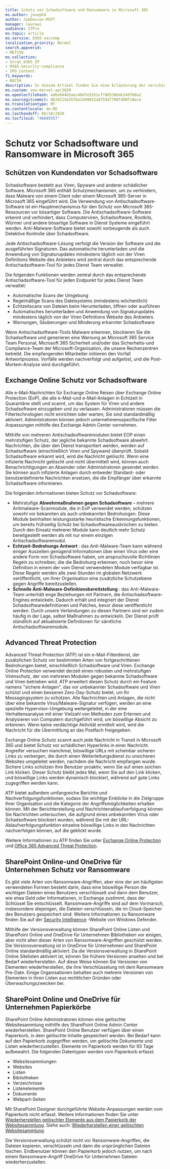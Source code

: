 ```yaml
---
title: Schutz vor Schadsoftware und Ransomware in Microsoft 365
ms.author: josephd
author: JoeDavies-MSFT
manager: laurawi
audience: ITPro
ms.topic: article
ms.service: O365-seccomp
localization_priority: Normal
search.appverid:
- MET150
ms.collection:
- Strat_O365_IP
- M365-security-compliance
- SPO_Content
f1.keywords:
- NOCSH
description: In diesem Artikel finden Sie eine Erläuterung der verschiedenen Schadsoftware-und Ransomware-Schutzfunktionen in Microsoft 365.
ms.custom: seo-marvel-apr2020
ms.openlocfilehash: ed6e944b5aec40d7e5351cf7d65366de249f68a2
ms.sourcegitcommit: 8634215e257ba2d49832a8f5947700fd00f18ece
ms.translationtype: MT
ms.contentlocale: de-DE
ms.lasthandoff: 08/10/2020
ms.locfileid: "46605557"
---
```

# <a name="malware-and-ransomware-protection-in-microsoft-365"></a>Schutz vor Schadsoftware und Ransomware in Microsoft 365

## <a name="protecting-customer-data-from-malware"></a>Schützen von Kundendaten vor Schadsoftware

Schadsoftware besteht aus Viren, Spyware und anderer schädlicher Software. Microsoft 365 enthält Schutzmechanismen, um zu verhindern, dass Malware von einem Client oder einem Microsoft 365-Server in Microsoft 365 eingeführt wird. Die Verwendung von Antischadsoftware-Software ist ein Hauptmechanismus für den Schutz von Microsoft 365-Ressourcen vor bösartiger Software. Die Antischadsoftware-Software erkennt und verhindert, dass Computerviren, Schadsoftware, Rootkits, Würmer und andere bösartige Software in Dienst Systeme eingeführt werden. Anti-Malware-Software bietet sowohl vorbeugende als auch Detektive Kontrolle über Schadsoftware.

Jede Antischadsoftware-Lösung verfolgt die Version der Software und die ausgeführten Signaturen. Das automatische herunterladen und die Anwendung von Signaturupdates mindestens täglich von der Viren Definitions Website des Anbieters wird zentral durch das entsprechende Antischadsoftware-Tool für jedes Dienst Team verwaltet.

Die folgenden Funktionen werden zentral durch das entsprechende Antischadsoftware-Tool für jeden Endpunkt für jedes Dienst Team verwaltet:

- Automatische Scans der Umgebung
- Regelmäßige Scans des Dateisystems (mindestens wöchentlich) 
- Echtzeitscans von Dateien beim Herunterladen, öffnen oder ausführen 
- Automatisches herunterladen und Anwendung von Signaturupdates mindestens täglich von der Viren Definitions Website des Anbieters
- Warnungen, Säuberungen und Minderung erkannter Schadsoftware

Wenn Antischadsoftware-Tools Malware erkennen, blockieren Sie die Schadsoftware und generieren eine Warnung an Microsoft 365 Service Team Personal, Microsoft 365 Sicherheit und/oder das Sicherheits-und Compliance-Team der Microsoft-Organisation, die unsere Rechenzentren betreibt. Die empfangenden Mitarbeiter initiieren den Vorfall Antwortprozess. Vorfälle werden nachverfolgt und aufgelöst, und die Post-Mortem-Analyse wird durchgeführt. 

## <a name="exchange-online-protection-against-malware"></a>Exchange Online Schutz vor Schadsoftware

Alle e-Mail-Nachrichten für Exchange Online Reisen über Exchange Online Protection (EoP), die alle e-Mail-und e-Mail-Anlagen in Echtzeit in Quarantäne stellt und scannt, um das System für Viren und andere Schadsoftware einzugeben und zu verlassen. Administratoren müssen die Filtertechnologien nicht einrichten oder warten; Sie sind standardmäßig aktiviert. Administratoren können jedoch unternehmensspezifische Filter Anpassungen mithilfe des Exchange Admin Center vornehmen.

Mithilfe von mehreren Antischadsoftwaremodulen bietet EOP einen mehrstufigen Schutz, der jegliche bekannte Schadsoftware abwehrt. Nachrichten, die über den Dienst transportiert werden, werden auf Schadsoftware (einschließlich Viren und Spyware) überprüft. Sobald Schadsoftware erkannt wird, wird die Nachricht gelöscht. Wenn eine infizierte Nachricht gelöscht und nicht übermittelt wird, können auch Benachrichtigungen an Absender oder Administratoren gesendet werden. Sie können auch infizierte Anlagen durch entweder Standard- oder benutzerdefinierte Nachrichten ersetzen, die die Empfänger über erkannte Schadsoftware informieren.

Die folgenden Informationen bieten Schutz vor Schadsoftware:

- Mehrstufige **Abwehrmaßnahmen gegen Schadsoftware** – mehrere Antimalware-Scanmodule, die in EoP verwendet werden, schützen sowohl vor bekannten als auch unbekannten Bedrohungen. Diese Module beinhalten leistungsstarke heuristische Erkennungsfunktionen, um bereits frühzeitig Schutz bei Schadsoftwareausbrüchen zu bieten. Durch den Einsatz mehrerer Module kann deutlich mehr Schutz bereitgestellt werden als mit nur einem einzigen Antischadsoftwaremodul.
- **Echtzeit-Bedrohungs Antwort** : das Anti-Malware-Team kann während einiger Auszeiten genügend Informationen über einen Virus oder eine andere Form von Schadsoftware haben, um anspruchsvolle Richtlinien Regeln zu schreiben, die die Bedrohung erkennen, noch bevor eine Definition in einem der vom Dienst verwendeten Module verfügbar ist. Diese Regeln werden alle zwei Stunden im globalen Netzwerk veröffentlicht, um Ihrer Organisation eine zusätzliche Schutzebene gegen Angriffe bereitzustellen.
- **Schnelle Anti-Malware-Definitionsbereitstellung** : das Anti-Malware-Team unterhält enge Beziehungen mit Partnern, die Antischadsoftware-Engines entwickeln. Dadurch erhält und integriert der Dienst Schadsoftwaredefinitionen und Patches, bevor diese veröffentlicht werden. Durch unsere Verbindungen zu diesen Partnern sind wir zudem häufig in der Lage, selbst Maßnahmen zu entwickeln. Der Dienst prüft stündlich auf aktualisierte Definitionen für sämtliche Antischadsoftwaremodule.

## <a name="advanced-threat-protection"></a>Advanced Threat Protection

Advanced Threat Protection (ATP) ist ein e-Mail-Filterdienst, der zusätzlichen Schutz vor bestimmten Arten von fortgeschrittenen Bedrohungen bietet, einschließlich Schadsoftware und Viren. Exchange Online Protection verwendet derzeit einen robusten und mehrstufigen Virenschutz, der von mehreren Modulen gegen bekannte Schadsoftware und Viren betrieben wird. ATP erweitert diesen Schutz durch ein Feature namens "sichere Anlagen", das vor unbekannter Schadsoftware und Viren schützt und einen besseren Zero-Day-Schutz bietet, um Ihr Messagingsystem zu schützen. Alle Nachrichten und Anlagen, die nicht über eine bekannte Virus/Malware-Signatur verfügen, werden an eine spezielle Hypervisor-Umgebung weitergeleitet, in der eine Verhaltensanalyse mit einer Vielzahl von Methoden zum Erlernen und Analysieren von Computern durchgeführt wird, um böswillige Absicht zu erkennen. Wenn keine verdächtige Aktivität ermittelt wird, wird die Nachricht für die Übermittlung an das Postfach freigegeben.

Exchange Online Schutz scannt auch jede Nachricht in Transit in Microsoft 365 und bietet Schutz vor schädlichen Hyperlinks in einer Nachricht. Angreifer versuchen manchmal, böswillige URLs mit scheinbar sicheren Links zu verbergen, die durch einen Weiterleitungsdienst zu unsicheren Websites umgeleitet werden, nachdem die Nachricht empfangen wurde. Sichere Links schützen Ihre Benutzer proaktiv, wenn Sie auf einen solchen Link klicken. Dieser Schutz bleibt jedes Mal, wenn Sie auf den Link klicken, und böswillige Links werden dynamisch blockiert, während auf gute Links zugegriffen werden kann.

ATP bietet außerdem umfangreiche Berichte und Nachverfolgungsfunktionen, sodass Sie wichtige Einblicke in die Zielgruppe Ihrer Organisation und die Kategorie der Angriffsmöglichkeiten erhalten können. Mit der Berichterstellung und Nachrichtenablaufverfolgung können Sie Nachrichten untersuchen, die aufgrund eines unbekannten Virus oder Schadsoftware blockiert wurden, während Sie mit der URL-Ablaufverfolgungsfunktion einzelne böswillige Links in den Nachrichten nachverfolgen können, auf die geklickt wurde. 

Weitere Informationen zu ATP finden Sie unter [Exchange Online Protection](https://docs.microsoft.com/Office365/SecurityCompliance/eop/exchange-online-protection-overview) und [Office 365 Advanced Threat Protection](https://docs.microsoft.com/microsoft-365/security/office-365-security/office-365-atp).

## <a name="sharepoint-online-and-onedrive-for-business-protection-against-ransomware"></a>SharePoint Online-und OneDrive für Unternehmen Schutz vor Ransomware

Es gibt viele Arten von Ransomware-Angriffen, aber eine der am häufigsten verwendeten Formen besteht darin, dass eine böswillige Person die wichtigen Dateien eines Benutzers verschlüsselt und dann dem Benutzer, wie etwa Geld oder Informationen, in Exchange zustimmt, dass der Schlüssel Sie entschlüsselt. Ransomware-Angriffe sind auf dem Vormarsch, insbesondere diejenigen, die Dateien verschlüsseln, die im Cloud-Speicher des Benutzers gespeichert sind. Weitere Informationen zu Ransomware finden Sie auf der [Security Intelligence](https://www.microsoft.com/wdsi) -Website von Windows Defender.

Mithilfe der Versionsverwaltung können SharePoint Online Listen und SharePoint Online und OneDrive für Unternehmen Bibliotheken vor einigen, aber nicht allen dieser Arten von Ransomware-Angriffen geschützt werden. Die Versionsverwaltung ist in OneDrive für Unternehmen und SharePoint Online standardmäßig aktiviert. Da die Versionsverwaltung in SharePoint Online Sitelisten aktiviert ist, können Sie frühere Versionen ansehen und bei Bedarf wiederherstellen. Auf diese Weise können Sie Versionen von Elementen wiederherstellen, die ihre Verschlüsselung mit dem Ransomware Pre-Date. Einige Organisationen behalten auch mehrere Versionen von Elementen in ihren Listen aus rechtlichen Gründen oder Überwachungszwecken bei.

## <a name="sharepoint-online-and-onedrive-for-business-recycle-bins"></a>SharePoint Online und OneDrive für Unternehmen Papierkörbe

SharePoint Online Administratoren können eine gelöschte Websitesammlung mithilfe des SharePoint Online Admin Center wiederherstellen. SharePoint Online Benutzer verfügen über einen Papierkorb, in dem gelöschte Inhalte gespeichert werden. Bei Bedarf kann auf den Papierkorb zugegriffen werden, um gelöschte Dokumente und Listen wiederherzustellen. Elemente im Papierkorb werden für 93 Tage aufbewahrt. Die folgenden Datentypen werden vom Papierkorb erfasst:

- Websitesammlungen
- Websites
- Listen
- Bibliotheken
- Verzeichnisse
- Listenelemente
- Dokumente
- Webpart-Seiten

Mit SharePoint Designer durchgeführte Website-Anpassungen werden vom Papierkorb nicht erfasst. Weitere Informationen finden Sie unter [Wiederherstellen gelöschter Elemente aus dem Papierkorb der Websitesammlung](https://support.microsoft.com/office/restore-deleted-items-from-the-site-collection-recycle-bin-5fa924ee-16d7-487b-9a0a-021b9062d14b). Siehe auch: [Wiederherstellen einer gelöschten Websitesammlung](https://docs.microsoft.com/sharepoint/restore-deleted-site-collection).

Die Versionsverwaltung schützt nicht vor Ransomware-Angriffen, die Dateien kopieren, verschlüsseln und dann die ursprünglichen Dateien löschen. Endbenutzer können den Papierkorb jedoch nutzen, um nach einem Ransomware-Angriff OneDrive für Unternehmen Dateien wiederherzustellen.
